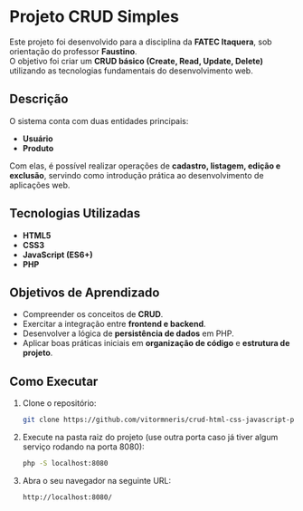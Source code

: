 # Projeto CRUD Simples

Este projeto foi desenvolvido para a disciplina da **FATEC Itaquera**, sob orientação do professor **Faustino**.  
O objetivo foi criar um **CRUD básico (Create, Read, Update, Delete)** utilizando as tecnologias fundamentais do desenvolvimento web.  

## Descrição
O sistema conta com duas entidades principais:  
- **Usuário**  
- **Produto**  

Com elas, é possível realizar operações de **cadastro, listagem, edição e exclusão**, servindo como introdução prática ao desenvolvimento de aplicações web.  

## Tecnologias Utilizadas
- **HTML5**  
- **CSS3**  
- **JavaScript (ES6+)**  
- **PHP**  

## Objetivos de Aprendizado
- Compreender os conceitos de **CRUD**.  
- Exercitar a integração entre **frontend e backend**.  
- Desenvolver a lógica de **persistência de dados** em PHP.  
- Aplicar boas práticas iniciais em **organização de código** e **estrutura de projeto**.  

## Como Executar
1. Clone o repositório:
   ```bash
   git clone https://github.com/vitormneris/crud-html-css-javascript-php.git
2. Execute na pasta raiz do projeto (use outra porta caso já tiver algum serviço rodando na porta 8080):
   ```bash
   php -S localhost:8080
2. Abra o seu navegador na seguinte URL:
   ```bash
   http://localhost:8080/


